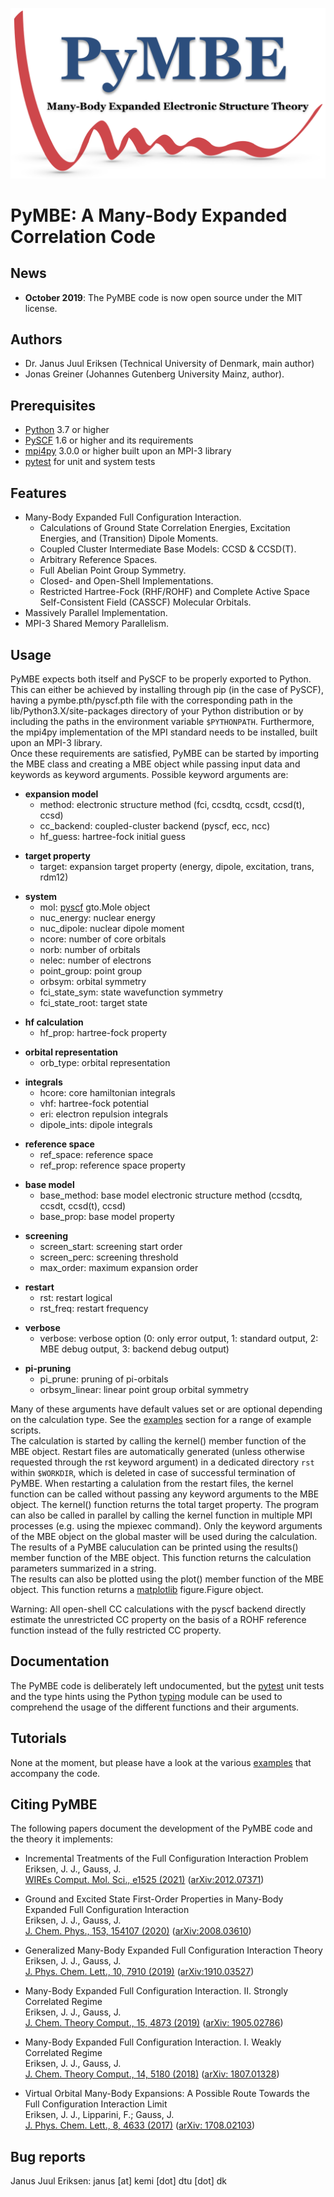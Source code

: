 ![](doc/logo/pymbe_logo.png "PyMBE")

PyMBE: A Many-Body Expanded Correlation Code 
============================================

News
----

* **October 2019**: The PyMBE code is now open source under the MIT license.


Authors
-------

* Dr. Janus Juul Eriksen (Technical University of Denmark, main author)
* Jonas Greiner (Johannes Gutenberg University Mainz, author). 

Prerequisites
-------------

* [Python](https://www.python.org/) 3.7 or higher
* [PySCF](https://pyscf.github.io/) 1.6 or higher and its requirements
* [mpi4py](https://mpi4py.readthedocs.io/en/stable/) 3.0.0 or higher built upon an MPI-3 library
* [pytest](https://docs.pytest.org/) for unit and system tests


Features
--------

* Many-Body Expanded Full Configuration Interaction.
    - Calculations of Ground State Correlation Energies, Excitation Energies, and (Transition) Dipole Moments.
    - Coupled Cluster Intermediate Base Models: CCSD & CCSD(T).
    - Arbitrary Reference Spaces.
    - Full Abelian Point Group Symmetry.
    - Closed- and Open-Shell Implementations.
    - Restricted Hartree-Fock (RHF/ROHF) and Complete Active Space Self-Consistent Field (CASSCF) Molecular Orbitals.
* Massively Parallel Implementation.
* MPI-3 Shared Memory Parallelism.


Usage
-----

PyMBE expects both itself and PySCF to be properly exported to Python. This can either
be achieved by installing through pip (in the case of PySCF), having a 
pymbe.pth/pyscf.pth file with the corresponding path in the lib/Python3.X/site-packages 
directory of your Python distribution or by including the paths in the environment 
variable `$PYTHONPATH`. Furthermore, the mpi4py implementation of the MPI standard 
needs to be installed, built upon an MPI-3 library.\
Once these requirements are satisfied, PyMBE can be started by importing the 
MBE class and creating a MBE object while passing input data and keywords as 
keyword arguments. Possible keyword arguments are:

* **expansion model**
    * method: electronic structure method (fci, ccsdtq, ccsdt, ccsd(t), ccsd)
    * cc_backend: coupled-cluster backend (pyscf, ecc, ncc)
    * hf_guess: hartree-fock initial guess
- **target property**
    - target: expansion target property (energy, dipole, excitation, trans, rdm12)
* **system**
    * mol: [pyscf](https://pyscf.github.io/) gto.Mole object
    * nuc_energy: nuclear energy
    * nuc_dipole: nuclear dipole moment
    * ncore: number of core orbitals
    * norb: number of orbitals
    * nelec: number of electrons
    * point_group: point group
    * orbsym: orbital symmetry
    * fci_state_sym: state wavefunction symmetry
    * fci_state_root: target state
- **hf calculation**
    - hf_prop: hartree-fock property
* **orbital representation**
    * orb_type: orbital representation
- **integrals**
    - hcore: core hamiltonian integrals
    - vhf: hartree-fock potential
    - eri: electron repulsion integrals
    - dipole_ints: dipole integrals
* **reference space**
    * ref_space: reference space
    * ref_prop: reference space property
- **base model**
    - base_method: base model electronic structure method (ccsdtq, ccsdt, ccsd(t), ccsd)
    - base_prop: base model property
* **screening**
    * screen_start: screening start order
    * screen_perc: screening threshold
    * max_order: maximum expansion order
- **restart**
    - rst: restart logical
    - rst_freq: restart frequency
* **verbose**
    * verbose: verbose option (0: only error output, 1: standard output, 2: MBE debug output, 3: backend debug output)
- **pi-pruning**
    - pi_prune: pruning of pi-orbitals
    - orbsym_linear: linear point group orbital symmetry

Many of these arguments have default values set or are optional depending on 
the calculation type. See the [examples](pymbe/examples/) section for a range of 
example scripts.\
The calculation is started by calling the kernel() member function of the MBE 
object. Restart files are automatically generated (unless otherwise requested 
through the rst keyword argument) in a dedicated directory `rst` within 
`$WORKDIR`, which is deleted in case of successful termination of PyMBE. When 
restarting a calulation from the restart files, the kernel function can be 
called without passing any keyword arguments to the MBE object. The kernel() 
function returns the total target property. The program can also be called in 
parallel by calling the kernel function in multiple MPI processes (e.g. using 
the mpiexec command). Only the keyword arguments of the MBE object on the 
global master will be used during the calculation.\
The results of a PyMBE caluculation can be printed using the results() member
function of the MBE object. This function returns the calculation parameters 
summarized in a string.\
The results can also be plotted using the plot() member function of the MBE
object. This function returns a [matplotlib](https://matplotlib.org) 
figure.Figure object.

Warning: All open-shell CC calculations with the pyscf backend directly estimate
the unrestricted CC property on the basis of a ROHF reference function instead
of the fully restricted CC property.

Documentation
-------------

The PyMBE code is deliberately left undocumented, but the 
[pytest](https://docs.pytest.org/) unit tests and the type hints using the 
Python [typing](https://docs.python.org/3/library/typing.html) module can be 
used to comprehend the usage of the different functions and their arguments.


Tutorials
---------

None at the moment, but please have a look at the various 
[examples](pymbe/examples/) that accompany the code.


Citing PyMBE
------------

The following papers document the development of the PyMBE code and the theory 
it implements:

* Incremental Treatments of the Full Configuration Interaction Problem\
Eriksen, J. J., Gauss, J.\
[WIREs Comput. Mol. Sci., e1525 (2021)](https://onlinelibrary.wiley.com/doi/full/10.1002/wcms.1525?af=R) ([arXiv:2012.07371](https://arxiv.org/abs/2012.07371))

* Ground and Excited State First-Order Properties in Many-Body Expanded Full Configuration Interaction\
Eriksen, J. J., Gauss, J.\
[J. Chem. Phys., 153, 154107 (2020)](https://aip.scitation.org/doi/10.1063/5.0024791) ([arXiv:2008.03610](https://arxiv.org/abs/2008.03610))

* Generalized Many-Body Expanded Full Configuration Interaction Theory\
Eriksen, J. J., Gauss, J.\
[J. Phys. Chem. Lett., 10, 7910 (2019)](https://pubs.acs.org/doi/abs/10.1021/acs.jpclett.9b02968) ([arXiv:1910.03527](https://arxiv.org/abs/1910.03527))

* Many-Body Expanded Full Configuration Interaction. II. Strongly Correlated Regime\
Eriksen, J. J., Gauss, J.\
[J. Chem. Theory Comput., 15, 4873 (2019)](https://pubs.acs.org/doi/10.1021/acs.jctc.9b00456) ([arXiv: 1905.02786](https://arxiv.org/abs/1905.02786))

* Many-Body Expanded Full Configuration Interaction. I. Weakly Correlated Regime\
Eriksen, J. J., Gauss, J.\
[J. Chem. Theory Comput., 14, 5180 (2018)](https://pubs.acs.org/doi/10.1021/acs.jctc.8b00680) ([arXiv: 1807.01328](https://arxiv.org/abs/1807.01328))

* Virtual Orbital Many-Body Expansions: A Possible Route Towards the Full Configuration Interaction Limit\
Eriksen, J. J., Lipparini, F.; Gauss, J.\
[J. Phys. Chem. Lett., 8, 4633 (2017)](https://pubs.acs.org/doi/10.1021/acs.jpclett.7b02075) ([arXiv: 1708.02103](https://arxiv.org/abs/1708.02103))

Bug reports
-----------

Janus Juul Eriksen: janus [at] kemi [dot] dtu [dot] dk

